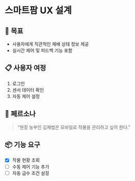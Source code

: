 # 스마트팜 UX 설계

## 🎯 목표
- 사용자에게 직관적인 재배 상태 정보 제공
- 실시간 제어 및 피드백 기능 포함

## 📋 사용자 여정
1. 로그인
2. 센서 데이터 확인
3. 자동 제어 설정

## 🧠 페르소나
> "현장 농부인 김재범은 모바일로 작물을 관리하고 싶어 한다."

## 📦 기능 요구
- [x] 작물 현황 조회
- [ ] 수동 제어 기능 추가
- [ ] 자동 급수 조건 설정
